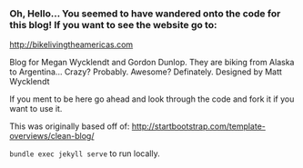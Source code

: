 ### Oh, Hello... You seemed to have wandered onto the code for this blog!  If you want to see the website go to:
http://bikelivingtheamericas.com

Blog for Megan Wycklendt and Gordon Dunlop.  They are biking from Alaska to Argentina... Crazy? Probably.  Awesome? Definately.
Designed by Matt Wycklendt

If you ment to be here go ahead and look through the code and fork it if you want to use it.

This was originally based off of:
http://startbootstrap.com/template-overviews/clean-blog/

`bundle exec jekyll serve` to run locally.


